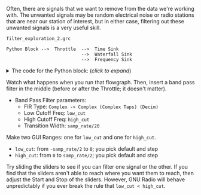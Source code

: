 Often, there are signals that we want to remove from the data we're working with. The unwanted signals may be random electrical noise or radio stations that are near our station of interest, but in either case, filtering out these unwanted signals is a very useful skill.

`filter_exploration_2.grc`
```
Python Block -->  Throttle  -->  Time Sink
                            -->  Waterfall Sink
                            -->  Frequency Sink
```

<details><summary>The code for the Python block: (<i>click to expand</i>)</summary>

```
import numpy as np
from gnuradio import gr
from functools import reduce
from operator import concat
import random



name = "Learning Signal for band pass"
out_sig_port_0 = np.complex64



def sigOne(state_container):
    cou = state_container["count"]
    content = [1, 0, 1, 0, 1, 1, 0, 1, 0, 0]
    idx = (cou // 20000) % len(content)
    return content[idx] * np.exp(0.2j * cou)


def sigTwo(state_container):
    cou = state_container["count"]
    content = [1, 0, 1, 0, 0, 1, 1, 1, 0, 1, 1, 0]
    idx = (cou // 50000) % len(content)
    return content[idx] * np.exp(1.2j * cou)


def use_func(state_container):
    noise = (random.random() - 0.5) * 0.25 + (random.random() - 0.5) * 0.25j
    summ = sigOne(state_container) + sigTwo(state_container) + noise    
    state_container["count"] += 1
    # Note: the count will grow unbounded. Python has arbitrary size integers, so 
    # that should be ok since this isn't a tight-performance situation
    return summ


def unpackOne(x):
    return list(map(int, f"{x:b}".zfill(8)))


def unpackbits(x):
    return reduce(concat, map(unpackOne, x))


class blk(gr.basic_block):

    def __init__(self):
        gr.basic_block.__init__(
            self,
            name=name,
            in_sig=[],
            out_sig=[out_sig_port_0]
        )
        
        self.use_func = use_func
        content_packed = [170, 87, 69, 32, 76, 73, 75, 69, 32, 66, 85, 84, 84, 69, 82, 32, 79, 78, 32, 79, 85, 82, 32, 84, 79, 65, 83, 84, 46, 32, 32, 32, 32, 32, 32, 32]
        
        self.state_container = {
            "count": 0,
            "content": unpackbits(content_packed)
        }


    def general_work(self, input_items, output_items):
        outval = self.use_func(self.state_container)
        if outval == None:
            return 0
        else:
            dt = output_items[0][0].dtype
            npified = np.array(outval, dtype=dt)
            output_items[0][0] = npified
            return 1


```

</details>

Watch what happens when you run that flowgraph. Then, insert a band pass filter in the middle (before or after the Throttle; it doesn't matter).

- Band Pass Filter parameters:
  - FIR Type: `Complex -> Complex (Complex Taps) (Decim)`
  - Low Cutoff Freq: `low_cut`
  - High Cutoff Freq: `high_cut`
  - Transition Width: `samp_rate/20`

Make two GUI Ranges: one for `low_cut` and one for `high_cut`.

- `low_cut`: from `-samp_rate/2` to `0`; you pick default and step
- `high_cut`: from `0` to `samp_rate/2`; you pick default and step

Try sliding the sliders to see if you can filter one signal or the other. If you find that the sliders aren't able to reach where you want them to reach, then adjust the Start and Stop of the sliders. However, GNU Radio will behave unpredictably if you ever break the rule that `low_cut < high_cut`.

